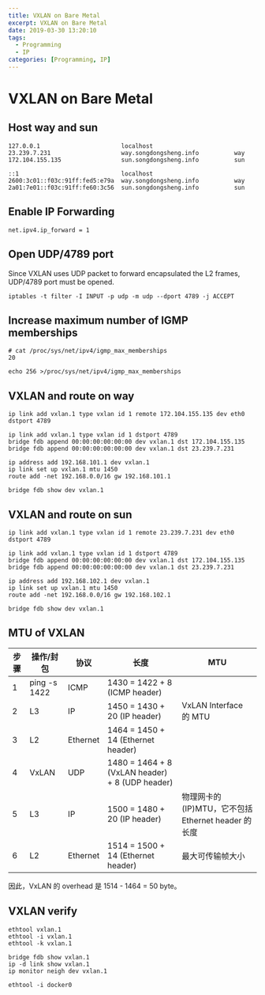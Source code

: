 ```yaml
---
title: VXLAN on Bare Metal
excerpt: VXLAN on Bare Metal
date: 2019-03-30 13:20:10
tags:
  - Programming
  - IP
categories: [Programming, IP]
---
```


# VXLAN on Bare Metal

## Host way and sun

    127.0.0.1                       localhost
    23.239.7.231                    way.songdongsheng.info          way
    172.104.155.135                 sun.songdongsheng.info          sun

    ::1                             localhost
    2600:3c01::f03c:91ff:fed5:e79a  way.songdongsheng.info          way
    2a01:7e01::f03c:91ff:fe60:3c56  sun.songdongsheng.info          sun

## Enable IP Forwarding

    net.ipv4.ip_forward = 1

## Open UDP/4789 port

Since VXLAN uses UDP packet to forward encapsulated the L2 frames, UDP/4789 port must be opened.

    iptables -t filter -I INPUT -p udp -m udp --dport 4789 -j ACCEPT


## Increase maximum number of IGMP memberships

    # cat /proc/sys/net/ipv4/igmp_max_memberships
    20

    echo 256 >/proc/sys/net/ipv4/igmp_max_memberships

## VXLAN and route on way

    ip link add vxlan.1 type vxlan id 1 remote 172.104.155.135 dev eth0 dstport 4789

    ip link add vxlan.1 type vxlan id 1 dstport 4789
    bridge fdb append 00:00:00:00:00:00 dev vxlan.1 dst 172.104.155.135
    bridge fdb append 00:00:00:00:00:00 dev vxlan.1 dst 23.239.7.231

    ip address add 192.168.101.1 dev vxlan.1
    ip link set up vxlan.1 mtu 1450
    route add -net 192.168.0.0/16 gw 192.168.101.1

    bridge fdb show dev vxlan.1

## VXLAN and route on sun

    ip link add vxlan.1 type vxlan id 1 remote 23.239.7.231 dev eth0 dstport 4789

    ip link add vxlan.1 type vxlan id 1 dstport 4789
    bridge fdb append 00:00:00:00:00:00 dev vxlan.1 dst 172.104.155.135
    bridge fdb append 00:00:00:00:00:00 dev vxlan.1 dst 23.239.7.231

    ip address add 192.168.102.1 dev vxlan.1
    ip link set up vxlan.1 mtu 1450
    route add -net 192.168.0.0/16 gw 192.168.102.1

    bridge fdb show dev vxlan.1

## MTU of VXLAN

步骤|  操作/封包   |   协议   |                长度                |MTU
----|--------------|----------|------------------------------------|---------------
  1 | ping -s 1422 | ICMP     | 1430 = 1422 + 8 (ICMP header)      |
  2 | L3           | IP       | 1450 = 1430 + 20 (IP header)       | VxLAN Interface 的 MTU
  3 | L2           | Ethernet | 1464 = 1450 + 14 (Ethernet header) |
  4 | VxLAN        | UDP      | 1480 = 1464 + 8 (VxLAN header) + 8 (UDP header) |
  5 | L3           | IP       | 1500 = 1480 + 20 (IP header)       | 物理网卡的(IP)MTU，它不包括 Ethernet header 的长度
  6 | L2           | Ethernet | 1514 = 1500 + 14 (Ethernet header) | 最大可传输帧大小

因此，VxLAN 的 overhead 是 1514 - 1464 = 50 byte。

## VXLAN verify

    ethtool vxlan.1
    ethtool -i vxlan.1
    ethtool -k vxlan.1

    bridge fdb show vxlan.1
    ip -d link show vxlan.1
    ip monitor neigh dev vxlan.1

    ethtool -i docker0
